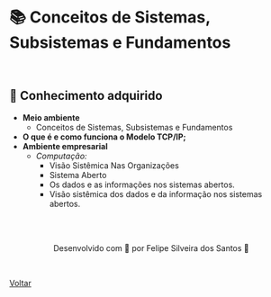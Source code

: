 <h1>📚 Conceitos de Sistemas, Subsistemas e Fundamentos</h1>

<br>

<h2> 🧠 Conhecimento adquirido </h2>

- **Meio ambiente**
  - Conceitos de Sistemas, Subsistemas e Fundamentos
- **O que é e como funciona o Modelo TCP/IP;**
- **Ambiente empresarial**
  - *Computação:*
    - Visão Sistêmica Nas Organizações
    - Sistema Aberto
    - Os dados e as informações nos sistemas abertos.
    - Visão sistêmica dos dados e da informação nos sistemas abertos.


<br><br>

<p align="center"> Desenvolvido com 💜 por Felipe Silveira dos Santos 👋 <p>

<br>

<a href="./README.md">Voltar</a>